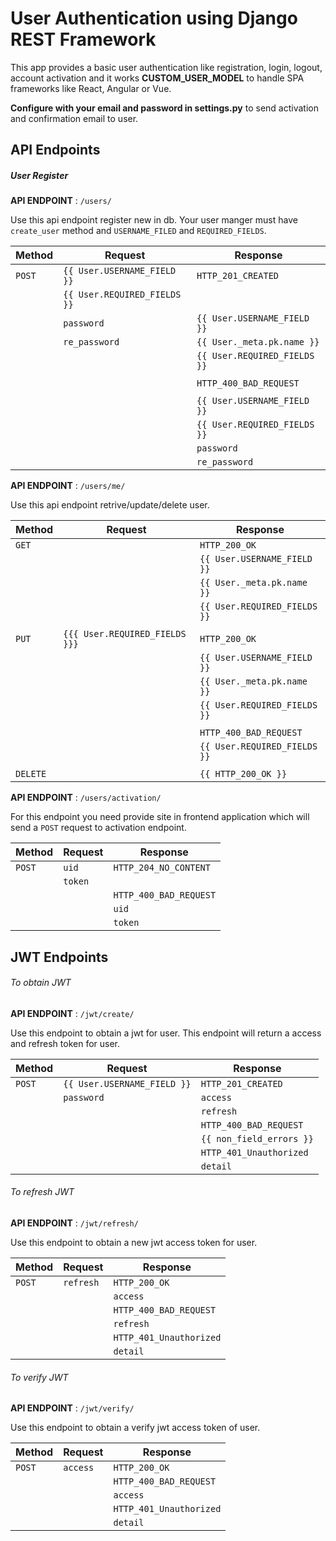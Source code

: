 # User Authentication using Django REST Framework

This app provides a basic user authentication like registration, login, logout, account activation and it works **CUSTOM_USER_MODEL** to handle SPA frameworks like React, Angular or Vue.

**Configure with your email and password in settings.py** to send activation and confirmation email to user.

## API Endpoints

##### User Register

**API ENDPOINT** : `/users/`

Use this api endpoint register new in db. Your user manger must have `create_user` method and `USERNAME_FILED` and `REQUIRED_FIELDS`.

| Method | Request                      | Response                     |
| ------ | ---------------------------- | ---------------------------- |
| `POST` | `{{ User.USERNAME_FIELD }}`  | `HTTP_201_CREATED`           |
|        | `{{ User.REQUIRED_FIELDS }}` |                              |
|        | `password`                   | `{{ User.USERNAME_FIELD }}`  |
|        | `re_password`                | `{{ User._meta.pk.name }}`   |
|        |                              | `{{ User.REQUIRED_FIELDS }}` |
|        |                              |                              |
|        |                              | `HTTP_400_BAD_REQUEST`       |
|        |                              |                              |
|        |                              | `{{ User.USERNAME_FIELD }}`  |
|        |                              | `{{ User.REQUIRED_FIELDS }}` |
|        |                              | `password`                   |
|        |                              | `re_password`                |

**API ENDPOINT** : `/users/me/`

Use this api endpoint retrive/update/delete user.

| Method   | Request                        | Response                     |
| -------- | ------------------------------ | ---------------------------- |
| `GET`    |                                | `HTTP_200_OK`                |
|          |                                | `{{ User.USERNAME_FIELD }}`  |
|          |                                | `{{ User._meta.pk.name }}`   |
|          |                                | `{{ User.REQUIRED_FIELDS }}` |
|          |                                |                              |
| `PUT`    | `{{{ User.REQUIRED_FIELDS }}}` | `HTTP_200_OK`                |
|          |                                | `{{ User.USERNAME_FIELD }}`  |
|          |                                | `{{ User._meta.pk.name }}`   |
|          |                                | `{{ User.REQUIRED_FIELDS }}` |
|          |                                |                              |
|          |                                | `HTTP_400_BAD_REQUEST`       |
|          |                                | `{{ User.REQUIRED_FIELDS }}` |
|          |                                |                              |
| `DELETE` |                                | `{{ HTTP_200_OK }}`          |

**API ENDPOINT** : `/users/activation/`

For this endpoint you need provide site in frontend application which will send a `POST` request to activation endpoint.

| Method | Request | Response               |
| ------ | ------- | ---------------------- |
| `POST` | `uid`   | `HTTP_204_NO_CONTENT`  |
|        | `token` |                        |
|        |         | `HTTP_400_BAD_REQUEST` |
|        |         | `uid`                  |
|        |         | `token`                |

## JWT Endpoints

###### To obtain JWT

**API ENDPOINT** : `/jwt/create/`

Use this endpoint to obtain a jwt for user. This endpoint will return a access and refresh token for user.

| Method | Request                     | Response                 |
| ------ | --------------------------- | ------------------------ |
| `POST` | `{{ User.USERNAME_FIELD }}` | `HTTP_201_CREATED`       |
|        | `password`                  | `access`                 |
|        |                             | `refresh`                |
|        |                             | `HTTP_400_BAD_REQUEST`   |
|        |                             | `{{ non_field_errors }}` |
|        |                             | `HTTP_401_Unauthorized`  |
|        |                             | `detail`                 |

###### To refresh JWT

**API ENDPOINT** : `/jwt/refresh/`

Use this endpoint to obtain a new jwt access token for user.

| Method | Request   | Response                |
| ------ | --------- | ----------------------- |
| `POST` | `refresh` | `HTTP_200_OK`           |
|        |           | `access`                |
|        |           | `HTTP_400_BAD_REQUEST`  |
|        |           | `refresh`               |
|        |           | `HTTP_401_Unauthorized` |
|        |           | `detail`                |

###### To verify JWT

**API ENDPOINT** : `/jwt/verify/`

Use this endpoint to obtain a verify jwt access token of user.

| Method | Request  | Response                |
| ------ | -------- | ----------------------- |
| `POST` | `access` | `HTTP_200_OK`           |
|        |          | `HTTP_400_BAD_REQUEST`  |
|        |          | `access`                |
|        |          | `HTTP_401_Unauthorized` |
|        |          | `detail`                |
